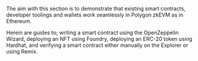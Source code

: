 The aim with this section is to demonstrate that existing smart contracts, developer toolings and wallets work seamlessly in Polygon zkEVM as in Ethereum.

Herein are guides to; writing a smart contract using the OpenZeppelin Wizard, deploying an NFT using Foundry, deploying an ERC-20 token using Hardhat, and verifying a smart contract either manually on the Explorer or using Remix.
